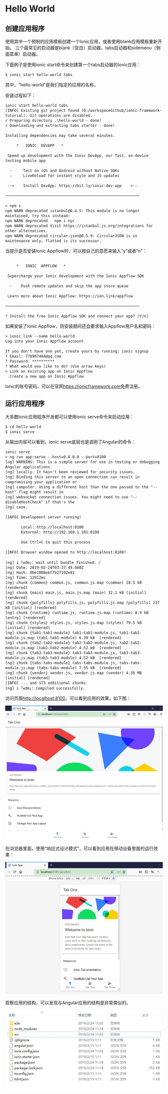 # Hello World

## 创建应用程序

使用其中一个预制的应用模板创建一个Ionic应用，或者使用blank应用模板重新开始。 三个最常见的启动器是blank（空白）启动器，tabs启动器和sidemenu（侧面菜单）启动器。 

下面例子是使用ionic start命令来创建第一个tabs启动器的Ionic应用：

```
$ ionic start hello-world tabs
```

其中，“hello-world”是我们指定的应用的名称。


安装过程如下：

```
ionic start hello-world tabs
[INFO] Existing git project found (D:/workspaceGithub/ionic-framework-tutorial). Git operations are disabled.
√ Preparing directory .\hello-world - done!
√ Downloading and extracting tabs starter - done!

Installing dependencies may take several minutes.

     *   IONIC  DEVAPP   *

 Speed up development with the Ionic DevApp, our fast, on-device testing mobile app

  -     Test on iOS and Android without Native SDKs
  -     LiveReload for instant style and JS updates

 -->    Install DevApp: https://bit.ly/ionic-dev-app    <--

────────────────────────────────────────────────────────────

> npm i
npm WARN deprecated istanbul@0.4.5: This module is no longer maintained, try this instead:
npm WARN deprecated   npm i nyc
npm WARN deprecated Visit https://istanbul.js.org/integrations for other alternatives.
npm WARN deprecated circular-json@0.5.9: CircularJSON is in maintenance only, flatted is its successor.
```

当提示是否安装Ionic Appflow时，可以按自己的意愿来输入“y”或者“n”：

```

     *   IONIC  APPFLOW   *

 Supercharge your Ionic development with the Ionic Appflow SDK

  -    Push remote updates and skip the app store queue

 Learn more about Ionic Appflow: https://ion.link/appflow

────────────────────────────────────────────────────────────

? Install the free Ionic Appflow SDK and connect your app? (Y/n)
```

如果安装了Ionic Appflow，则安装期间还会要求输入Appflow用户名和密码：

```
> ionic link --name hello-world
Log into your Ionic Appflow account

If you don't have one yet, create yours by running: ionic signup
? Email: 778907484@qq.com
? Password: **********
? What would you like to do? (Use arrow keys)
> Link an existing app on Ionic Appflow
  Create a new app on Ionic Appflow
```

Ionic的账号密码，可以在官网<https://ionicframework.com>免费注册。

## 运行应用程序

大多数Ionic应用程序开发都可以使用ionic serve命令来启动应用：

```
$ cd hello-world
$ ionic serve
```

从输出内容可以看到，ionic serve底层也是调用了Angular的命令：

```
ionic serve
> ng run app:serve --host=0.0.0.0 --port=8100
[ng] WARNING: This is a simple server for use in testing or debugging Angular applications
[ng] locally. It hasn't been reviewed for security issues.
[ng] Binding this server to an open connection can result in compromising your application or
[ng] computer. Using a different host than the one passed to the "--host" flag might result in
[ng] websocket connection issues. You might need to use "--disableHostCheck" if that's the
[ng] case.

[INFO] Development server running!

       Local: http://localhost:8100
       External: http://192.168.1.101:8100

       Use Ctrl+C to quit this process

[INFO] Browser window opened to http://localhost:8100!

[ng] i ｢wdm｣: wait until bundle finished: /
[ng] Date: 2019-02-24T03:37:49.680Z
[ng] Hash: 0be1008ebf7b27192e81
[ng] Time: 12912ms
[ng] chunk {common} common.js, common.js.map (common) 18.5 kB  [rendered]
[ng] chunk {main} main.js, main.js.map (main) 32.1 kB [initial] [rendered]
[ng] chunk {polyfills} polyfills.js, polyfills.js.map (polyfills) 237 kB [initial] [rendered]
[ng] chunk {runtime} runtime.js, runtime.js.map (runtime) 8.9 kB [entry] [rendered]
[ng] chunk {styles} styles.js, styles.js.map (styles) 79.5 kB [initial] [rendered]
[ng] chunk {tab1-tab1-module} tab1-tab1-module.js, tab1-tab1-module.js.map (tab1-tab1-module) 6.39 kB  [rendered]
[ng] chunk {tab2-tab2-module} tab2-tab2-module.js, tab2-tab2-module.js.map (tab2-tab2-module) 4.52 kB  [rendered]
[ng] chunk {tab3-tab3-module} tab3-tab3-module.js, tab3-tab3-module.js.map (tab3-tab3-module) 4.52 kB  [rendered]
[ng] chunk {tabs-tabs-module} tabs-tabs-module.js, tabs-tabs-module.js.map (tabs-tabs-module) 7.55 kB  [rendered]
[ng] chunk {vendor} vendor.js, vendor.js.map (vendor) 4.35 MB [initial] [rendered]
[INFO] ... and 173 additional chunks
[ng] i ｢wdm｣: Compiled successfully.
```



访问页面<http://localhost:8100>，可以看到应用的效果，如下图：


![](../images/hello-world/1-start.jpg)

在浏览器里面，使用“响应式设计模式”，可以看到应用在移动设备里面的运行效果：


![](../images/hello-world/2-start.jpg)


观察应用的结构，可以发现与Angular应用的结构是非常类似的。

![](../images/hello-world/3-ng.jpg)
